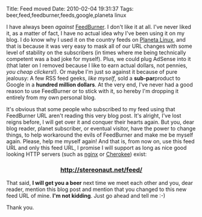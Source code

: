 Title: Feed moved
Date: 2010-02-04 19:31:37
Tags: beer,feed,feedburner,feeds,google,planeta linux

I have always been <em>against</em> <a href="http://feedburner.com/">FeedBurner</a>. I don't like it at all. I've never liked it, as a matter of fact, I have no actual idea why I've been using it on my blog. I do know why I used it on the country feeds on <a href="http://planetalinux.org">Planeta Linux</a>, and that is because it was very easy to mask all of our URL changes with some level of stability on the subscribers (in times where me being technically competent was a bad joke for myself). Plus, we could plug AdSense into it (that later on I removed because I like to earn actual dollars, not pennies, <em>you cheap clickers</em>!). Or maybe I'm just so against it because of pure jealousy: A few RSS feed geeks, <em>like myself</em>, sold a <strong>sub-par</strong>product to Google in a <strong>hundred million dollars</strong>. At the very end, I've never had a good reason to use FeedBurner or to stick with it, so hereby I'm dropping it entirely from my own personal blog.

It's obvious that some people who subscribed to my feed using that FeedBurner URL aren't reading this very blog post. It's alright, I've lost reigns before, I will get over it and conquer their hearts again. But you, dear blog reader, planet subscriber, or eventual visitor, have the power to change things, to help workaround the evils of FeedBurner and make me be myself again. Please, help me myself again! And that is, from now on, use this feed URL and only this feed URL, I promise I will support as long as nice good looking HTTP servers (such as <a href="http://nginx.org">nginx</a> or <a href="http://twitter.com/webserver">Cherokee</a>) exist:
<h3 style="text-align: center;"><a href="http://stereonaut.net/feed">http://stereonaut.net/feed/</a></h3>
That said, <strong>I will get you a beer</strong> next time we meet each other and you, dear reader, mention this blog post and mention that you changed to this new feed URL of mine. <strong>I'm not kidding</strong>. Just go ahead and tell me :-)

Thank you.